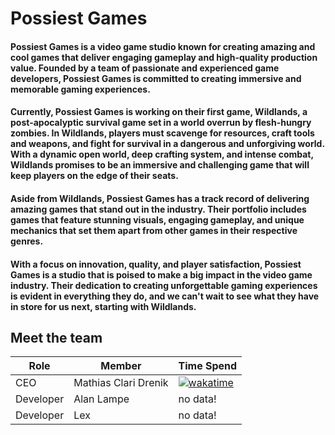 # Possiest Games
#### Possiest Games is a video game studio known for creating amazing and cool games that deliver engaging gameplay and high-quality production value. Founded by a team of passionate and experienced game developers, Possiest Games is committed to creating immersive and memorable gaming experiences.

#### Currently, Possiest Games is working on their first game, Wildlands, a post-apocalyptic survival game set in a world overrun by flesh-hungry zombies. In Wildlands, players must scavenge for resources, craft tools and weapons, and fight for survival in a dangerous and unforgiving world. With a dynamic open world, deep crafting system, and intense combat, Wildlands promises to be an immersive and challenging game that will keep players on the edge of their seats.

#### Aside from Wildlands, Possiest Games has a track record of delivering amazing games that stand out in the industry. Their portfolio includes games that feature stunning visuals, engaging gameplay, and unique mechanics that set them apart from other games in their respective genres.
#### With a focus on innovation, quality, and player satisfaction, Possiest Games is a studio that is poised to make a big impact in the video game industry. Their dedication to creating unforgettable gaming experiences is evident in everything they do, and we can't wait to see what they have in store for us next, starting with Wildlands.


## Meet the team

| Role | Member | Time Spend |
|-----| ----- | -----------|
| CEO | Mathias Clari Drenik | [![wakatime](https://wakatime.com/badge/user/190d7e17-9dae-4f59-a20c-4d8593b186db.svg)](https://wakatime.com/@190d7e17-9dae-4f59-a20c-4d8593b186db) |
| Developer | Alan Lampe | no data! |
| Developer | Lex | no data! |
